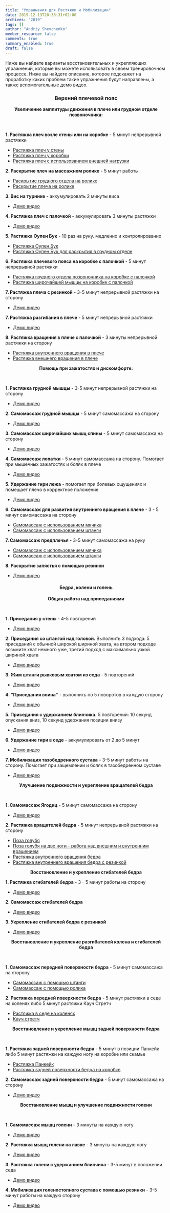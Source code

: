 ```yaml
---
title: "Упражнения для Растяжки и Мобилизации"
date: 2019-12-13T20:38:31+02:00
archives: "2019"
tags: []
author: "Andriy Shevchenko"
member_resource: false
comments: true
summary_enabled: true
draft: false
---
```


Ниже вы найдете варианты восстановительных и укрепляющих упражнений, которые 
вы можете использовать в своем тренировочном процессе. Ниже вы найдете описание,
которое подскажет на проработку каких проблем такие упражнения будут
направлены, а также вспомогательные демо видео.

<!--more-->

### <center> Верхний плечевой пояс</center>


**<center> Увеличение амплитуды движения в плече или грудном отделе позвоночника:</center>**

<br>

**1. Растяжка плеч возле стены или на коробке** - 5 минут непрерывной растяжки

* [Растяжка плеч у стены](https://www.youtube.com/watch?v=ttJru61sWk0) 
* [Растяжка плеч у коробки](https://www.youtube.com/watch?v=bgjtkiVD1pQ) 
* [Растяжка плеч с использованием внешней нагрузки](https://www.youtube.com/watch?v=VVeTLV6KoPQ)

**2. Раскрытие плеч на массажном ролике** - 5 минут работы

* [Раскрытие грудного отдела на ролике](https://youtu.be/9LJDGUulS_8?t=600)
* [Раскрытие плеча на ролике](https://www.youtube.com/watch?v=4_DUZpPAhVc)

**3. Вис на турнике** - аккумулировать 2 минуты виса

* [Демо видео](https://www.youtube.com/watch?v=f6EF4CnSo0Y)

**4. Растяжка плеч с палочкой** - аккумулировать 3 минуты растяжки

* [Демо видео](https://www.youtube.com/watch?v=iYd1Cak8I5E)

**5. Растяжка Оупен Бук** - 10 раз на руку. медленно и контролированно

* [Растяжка Оупен Бук](https://youtu.be/o9CeFRr5CE0?t=323)
* [Растяжка Оупен Бук для раскрытия в грудном отделе](https://www.youtube.com/watch?v=9LJDGUulS_8&feature=youtu.be&t=450)

**6. Растяжка плечевого пояса на коробке с палочкой** - 5 минут непрерывной растяжки

* [Растяжка грудного отдела позвоночника на коробке с палочкой](https://www.youtube.com/watch?v=9LJDGUulS_8&feature=youtu.be&t=667)
* [Растяжка широчайшей мышцы на коробке с палочкой](https://youtu.be/Wx9lG1VTf-Q?t=300)

**7. Растяжка плеча с резинкой** - 3-5 минут непрерывной растяжки на сторону

* [Демо видео](https://youtu.be/U254ofzVTOc?t=118)

**7. Растяжка разгибания в плече** - 5 минут непрерывной растяжки

* [Демо видео](https://www.youtube.com/watch?v=iEHyNhW9VKk)

**8. Растяжка вращения в плече с палочкой** - 3 минуты непрерывной растяжки на сторону

* [Растяжка внутреннего вращения в плече](https://youtu.be/K938ohitkWo?t=55)
* [Растяжка внешнего вращения в плече](https://youtu.be/K938ohitkWo?t=102)

**<center> Помощь при зажатостях и дискомфорте:</center>**

<br>

**1. Растяжка грудной мышцы**  - 3-5 минут непрерывной растяжки на сторону

* [Демо видео](https://www.youtube.com/watch?v=JtxpCTVhWfE)

**2. Самомассаж грудной мышцы** - 5 минут самомассажа на сторону

* [Демо видео](https://www.youtube.com/watch?v=rwd_LSaKOYM)

**3. Самомассаж широчайших мышц спины**  - 5 минут самомассажа на сторону

* [Демо видео](https://youtu.be/Wx9lG1VTf-Q?t=240)

**4. Самомассаж лопатки** - 5 минут самомассажа на сторону. Помогает при мышечных зажатостях и болях в плече

* [Демо видео](https://youtu.be/wyh3W3wXxCU?t=163)

**5. Удержание гири лежа** - помогает при болевых ощущениях и помещает плечо в корректное положение
* [Демо видео](https://youtu.be/WTWwh7NA2zo?t=324)

**6. Самомассаж для развития внутреннего вращения в плече** - 3 - 5 минут самомассажа на сторону

* [Самомассаж с использованием мячика](https://youtu.be/2w3n4vc76jk&t=148)
* [Самомассаж с использованием штанги](https://youtu.be/2w3n4vc76jk?t=257)

**7. Самомассаж предплечья** - 3-5 минут самомассажа на руку

* [Самомассаж с использованием мячика](https://www.youtube.com/watch?v=Ts_UVyZdcaY)
* [Самомассаж с использованием штанги](https://www.youtube.com/watch?v=cTvzDwBY46Q)

**8. Раскрытие запястья с помощью резинки**

* [Демо видео](https://youtu.be/NCPxGWf092I?t=143)

####  <center> Бедра, колени и голень</center>

**<center> Общая работа над приседаниями</center>**

<br>

**1. Приседания у стены** - 4-5 повторений

* [Демо видео](https://www.youtube.com/watch?v=pktIjwNiuYE)

**2. Приседания со штангой над головой.** 
Выполнить 3 подхода: 5 приседаний с обычной широкой шириной хвата,
на втором подходе возьмите хват немного уже,
третий подход с максимально узкой шириной хвата

* [Демо видео](https://www.youtube.com/watch?v=yt7y1_g_GCY)

**3. Жим штанги рывковым хватом из седа** - 5 повторений

* [Демо видео](https://www.youtube.com/watch?v=XiCtAGjE3Tk)

**4. "Приседания воина"** - выполнить по 5 поворотов в каждую сторону

* [Демо видео](https://www.youtube.com/watch?v=EfUJgmgTvlI)

**5. Приседания с удержанием блинчика.** 5 повторений: 10 секунд опускания вниз, 10 секунд удержания позиции внизу

* [Демо видео](https://youtu.be/q0G7SY1Ubjo?t=175)

**6. Удержание гири в седе** - аккумулировать от 2 до 5 минут

* [Демо видео](https://www.youtube.com/watch?v=nq3bm6dVnqw)

**7. Мобилизация тазобедренного сустава** - 3-5 минут работы на сторону. Помогает при защемлении и болях в тазобедренном суставе

* [Демо видео](https://youtu.be/ueeGt9ESkNE?t=205)

**<center> Улучшение подвижности и укрепление вращателей бедра</center>**

<br>

**1. Самомассаж Ягодиц** - 5 минут самомассажа на сторону

* [Демо видео](https://youtu.be/R1RZT0bohsw?t=160)

**2. Растяжка вращателей бедра** - 5 минут непрерывной растяжки на сторону

* [Поза голубя](https://youtu.be/R1RZT0bohsw?t=315)
* [Поза голубя на две ноги - работа над внешним и внутренним вращением](https://www.youtube.com/watch?v=NCJpI60MyLY)
* [Растяжка внутреннего вращения бедра](https://youtu.be/EKLcJvoqzbQ?t=61)
* [Растяжка внутреннего вращения бедра с резинкой](https://youtu.be/888Fod2Fcmo?t=492)

**<center> Восстановление и укрепление сгибателей бедра</center>**

**1. Растяжка сгибателей бедра** - 3 - 5 минут работы на сторону

* [Демо видео](https://youtu.be/evs7hour2qI?t=197)

**2. Самомассаж сгибателей бедра**

* [Демо видео](https://youtu.be/ueeGt9ESkNE?t=46)

**3. Укрепление сгибателей бедра с резинкой**

* [Демо видео](https://youtu.be/ueeGt9ESkNE?t=529) 

**<center> Восстановление и укрепление разгибателей колена и сгибателей бедра</center>**

<br>

**1. Самомассаж передней поверхности бедра** - 5 минут самомассажа на сторону

* [Самомассаж с помощью штанги](https://www.youtube.com/watch?v=6zxQkBZLoXs)
* [Самомассаж с помощью ролика](https://youtu.be/nCHCUbssQq8?t=81)

**2. Растяжка передней поверхности бедра** - 5 минут растяжки в седе на коленях либо 5 минут растяжки Кауч Стретч

* [Растяжка в седе на коленях](https://youtu.be/nCHCUbssQq8?t=198)
* [Кауч стретч](https://youtu.be/nCHCUbssQq8?t=347)


**<center> Восстановление и укрепление мышц задней поверхности бедра</center>**

<br>

**1. Растяжка задней поверхности бедра** - 5 минут в позиции Панкейк либо 5 минут растяжки на каждую ногу на коробке или скамье

* [Растяжка Панкейк](https://www.youtube.com/watch?v=rlsdNttI-mo)
* [Растяжка задней поверхности бедра на коробке](https://www.youtube.com/watch?v=XQq7esZZyH0)

**2. Самомассаж задней поверхности бедра** - 5 минут самомассажа на сторону

* [Демо видео](https://www.youtube.com/watch?v=GE0wFesQDvA)

**<center> Восстановление мышц и улучшение подвижности голени</center>**

<br>

**1. Самомассаж мышц голени** - 3 минуты на каждую ногу

* [Демо видео](https://www.youtube.com/watch?v=rpVMZziJeY8)

**2. Растяжка мышц голени на лавке** - 3 минуты на каждую ногу

* [Демо видео](https://www.youtube.com/watch?v=O9u1_Bvpng4)

**3. Растяжка голени с удержанием блинчика** - 3-5 минут в положении седа

* [Демо видео](https://youtu.be/IikP_teeLkI?t=494)

**4. Мобилизация голеностопного сустава с помощью резинки** - 3-5 минут работы на каждую сторону

* [Демо видео](https://youtu.be/IikP_teeLkI?t=113)
